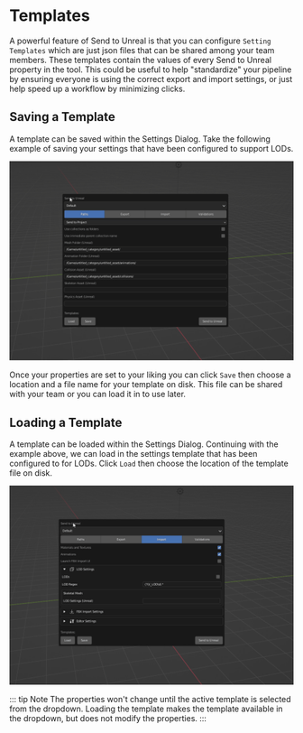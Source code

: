 # Templates
A powerful feature of Send to Unreal is that you can configure `Setting Templates` which are just json files that can
be shared among your team members. These templates contain the values of every Send to Unreal property in the tool. This
could be useful to help "standardize" your pipeline by ensuring everyone is using the correct export
and import settings, or just help speed up a workflow by minimizing clicks.

## Saving a Template
A template can be saved within the Settings Dialog. Take the following example of saving your settings
that have been configured to support LODs.

![1](./images/templates/1.gif)


Once your properties are set to your liking you can click `Save` then choose a location
and a file name for your template on disk. This file can be shared with your team or you can load it in to use
later.

## Loading a Template
A template can be loaded within the Settings Dialog. Continuing with the example above, we can load in the settings
template that has been configured to for LODs. Click `Load` then choose the location of the template file on disk.

![2](./images/templates/2.gif)

::: tip Note
  The properties won't change until the active template is selected from the dropdown. Loading the template
makes the template available in the dropdown, but does not modify the properties.
:::
